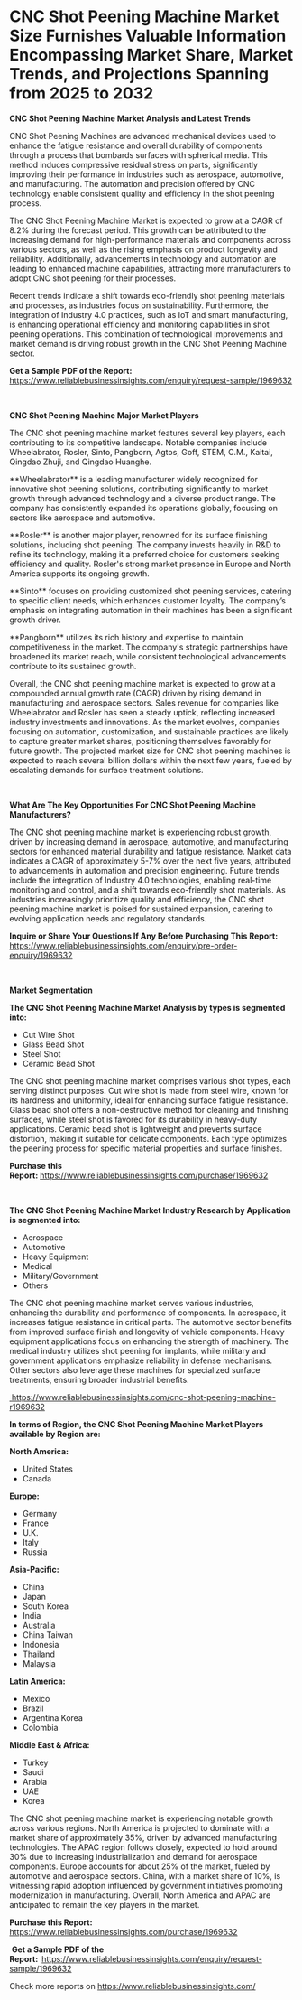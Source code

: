 <p><h1>CNC Shot Peening Machine Market Size Furnishes Valuable Information Encompassing Market Share, Market Trends, and Projections Spanning from 2025 to 2032</h1></p><p><strong>CNC Shot Peening Machine Market Analysis and Latest Trends</strong></p>
<p><p>CNC Shot Peening Machines are advanced mechanical devices used to enhance the fatigue resistance and overall durability of components through a process that bombards surfaces with spherical media. This method induces compressive residual stress on parts, significantly improving their performance in industries such as aerospace, automotive, and manufacturing. The automation and precision offered by CNC technology enable consistent quality and efficiency in the shot peening process.</p><p>The CNC Shot Peening Machine Market is expected to grow at a CAGR of 8.2% during the forecast period. This growth can be attributed to the increasing demand for high-performance materials and components across various sectors, as well as the rising emphasis on product longevity and reliability. Additionally, advancements in technology and automation are leading to enhanced machine capabilities, attracting more manufacturers to adopt CNC shot peening for their processes. </p><p>Recent trends indicate a shift towards eco-friendly shot peening materials and processes, as industries focus on sustainability. Furthermore, the integration of Industry 4.0 practices, such as IoT and smart manufacturing, is enhancing operational efficiency and monitoring capabilities in shot peening operations. This combination of technological improvements and market demand is driving robust growth in the CNC Shot Peening Machine sector.</p></p>
<p><strong>Get a Sample PDF of the Report:&nbsp;</strong> <a href="https://www.reliablebusinessinsights.com/enquiry/request-sample/1969632?utm_campaign=2789&utm_medium=2&utm_source=Github&utm_content=ia&utm_term=10042025&utm_id=cnc-shot-peening-machine">https://www.reliablebusinessinsights.com/enquiry/request-sample/1969632</a></p>
<p>&nbsp;</p>
<p><strong>CNC Shot Peening Machine Major Market Players</strong></p>
<p><p>The CNC shot peening machine market features several key players, each contributing to its competitive landscape. Notable companies include Wheelabrator, Rosler, Sinto, Pangborn, Agtos, Goff, STEM, C.M., Kaitai, Qingdao Zhuji, and Qingdao Huanghe.</p><p>**Wheelabrator** is a leading manufacturer widely recognized for innovative shot peening solutions, contributing significantly to market growth through advanced technology and a diverse product range. The company has consistently expanded its operations globally, focusing on sectors like aerospace and automotive.</p><p>**Rosler** is another major player, renowned for its surface finishing solutions, including shot peening. The company invests heavily in R&D to refine its technology, making it a preferred choice for customers seeking efficiency and quality. Rosler's strong market presence in Europe and North America supports its ongoing growth.</p><p>**Sinto** focuses on providing customized shot peening services, catering to specific client needs, which enhances customer loyalty. The company’s emphasis on integrating automation in their machines has been a significant growth driver. </p><p>**Pangborn** utilizes its rich history and expertise to maintain competitiveness in the market. The company's strategic partnerships have broadened its market reach, while consistent technological advancements contribute to its sustained growth.</p><p>Overall, the CNC shot peening machine market is expected to grow at a compounded annual growth rate (CAGR) driven by rising demand in manufacturing and aerospace sectors. Sales revenue for companies like Wheelabrator and Rosler has seen a steady uptick, reflecting increased industry investments and innovations. As the market evolves, companies focusing on automation, customization, and sustainable practices are likely to capture greater market shares, positioning themselves favorably for future growth. The projected market size for CNC shot peening machines is expected to reach several billion dollars within the next few years, fueled by escalating demands for surface treatment solutions.</p></p>
<p>&nbsp;</p>
<p><strong>What Are The Key Opportunities For CNC Shot Peening Machine Manufacturers?</strong></p>
<p><p>The CNC shot peening machine market is experiencing robust growth, driven by increasing demand in aerospace, automotive, and manufacturing sectors for enhanced material durability and fatigue resistance. Market data indicates a CAGR of approximately 5-7% over the next five years, attributed to advancements in automation and precision engineering. Future trends include the integration of Industry 4.0 technologies, enabling real-time monitoring and control, and a shift towards eco-friendly shot materials. As industries increasingly prioritize quality and efficiency, the CNC shot peening machine market is poised for sustained expansion, catering to evolving application needs and regulatory standards.</p></p>
<p><strong>Inquire or Share Your Questions If Any Before Purchasing This Report:</strong> <a href="https://www.reliablebusinessinsights.com/enquiry/pre-order-enquiry/1969632?utm_campaign=2789&utm_medium=2&utm_source=Github&utm_content=ia&utm_term=10042025&utm_id=cnc-shot-peening-machine">https://www.reliablebusinessinsights.com/enquiry/pre-order-enquiry/1969632</a></p>
<p>&nbsp;</p>
<p><strong>Market Segmentation</strong></p>
<p><strong>The CNC Shot Peening Machine Market Analysis by types is segmented into:</strong></p>
<p><ul><li>Cut Wire Shot</li><li>Glass Bead Shot</li><li>Steel Shot</li><li>Ceramic Bead Shot</li></ul></p>
<p><p>The CNC shot peening machine market comprises various shot types, each serving distinct purposes. Cut wire shot is made from steel wire, known for its hardness and uniformity, ideal for enhancing surface fatigue resistance. Glass bead shot offers a non-destructive method for cleaning and finishing surfaces, while steel shot is favored for its durability in heavy-duty applications. Ceramic bead shot is lightweight and prevents surface distortion, making it suitable for delicate components. Each type optimizes the peening process for specific material properties and surface finishes.</p></p>
<p><strong>Purchase this Report:&nbsp;</strong><a href="https://www.reliablebusinessinsights.com/purchase/1969632?utm_campaign=2789&utm_medium=2&utm_source=Github&utm_content=ia&utm_term=10042025&utm_id=cnc-shot-peening-machine">https://www.reliablebusinessinsights.com/purchase/1969632</a></p>
<p>&nbsp;</p>
<p><strong>The CNC Shot Peening Machine Market Industry Research by Application is segmented into:</strong></p>
<p><ul><li>Aerospace</li><li>Automotive</li><li>Heavy Equipment</li><li>Medical</li><li>Military/Government</li><li>Others</li></ul></p>
<p><p>The CNC shot peening machine market serves various industries, enhancing the durability and performance of components. In aerospace, it increases fatigue resistance in critical parts. The automotive sector benefits from improved surface finish and longevity of vehicle components. Heavy equipment applications focus on enhancing the strength of machinery. The medical industry utilizes shot peening for implants, while military and government applications emphasize reliability in defense mechanisms. Other sectors also leverage these machines for specialized surface treatments, ensuring broader industrial benefits.</p></p>
<p><a href="https://www.reliablebusinessinsights.com/cnc-shot-peening-machine-r1969632?utm_campaign=2789&utm_medium=2&utm_source=Github&utm_content=ia&utm_term=10042025&utm_id=cnc-shot-peening-machine">&nbsp;https://www.reliablebusinessinsights.com/cnc-shot-peening-machine-r1969632</a></p>
<p><strong>In terms of Region, the CNC Shot Peening Machine Market Players available by Region are:</strong></p>
<p>
    <p> <strong> North America: </strong>
        <ul>
            <li>United States</li>
            <li>Canada</li>
        </ul>
        </p> 
    <p> <strong> Europe: </strong>
        <ul>
            <li>Germany</li>
            <li>France</li>
            <li>U.K.</li>
            <li>Italy</li>
            <li>Russia</li>
        </ul>
        </p> 
    <p> <strong> Asia-Pacific: </strong>
        <ul>
            <li>China</li>
            <li>Japan</li>
            <li>South Korea</li>
            <li>India</li>
            <li>Australia</li>
            <li>China Taiwan</li>
            <li>Indonesia</li>
            <li>Thailand</li>
            <li>Malaysia</li>
        </ul>
        </p> 
    <p> <strong> Latin America: </strong>
        <ul>
            <li>Mexico</li>
            <li>Brazil</li>
            <li>Argentina Korea</li>
            <li>Colombia</li>
        </ul>
        </p> 
    <p> <strong> Middle East & Africa: </strong>
        <ul>
            <li>Turkey</li>
            <li>Saudi</li>
            <li>Arabia</li>
            <li>UAE</li>
            <li>Korea</li>
        </ul>
    </p>
    </p>
<p><p>The CNC shot peening machine market is experiencing notable growth across various regions. North America is projected to dominate with a market share of approximately 35%, driven by advanced manufacturing technologies. The APAC region follows closely, expected to hold around 30% due to increasing industrialization and demand for aerospace components. Europe accounts for about 25% of the market, fueled by automotive and aerospace sectors. China, with a market share of 10%, is witnessing rapid adoption influenced by government initiatives promoting modernization in manufacturing. Overall, North America and APAC are anticipated to remain the key players in the market.</p></p>
<p><strong>Purchase this Report: </strong><a href="https://www.reliablebusinessinsights.com/purchase/1969632?utm_campaign=2789&utm_medium=2&utm_source=Github&utm_content=ia&utm_term=10042025&utm_id=cnc-shot-peening-machine">https://www.reliablebusinessinsights.com/purchase/1969632</a></p>
<p>&nbsp;<strong>Get a Sample PDF of the Report:&nbsp;&nbsp;</strong><a href="https://www.reliablebusinessinsights.com/enquiry/request-sample/1969632?utm_campaign=2789&utm_medium=2&utm_source=Github&utm_content=ia&utm_term=10042025&utm_id=cnc-shot-peening-machine">https://www.reliablebusinessinsights.com/enquiry/request-sample/1969632</a></p>
<p><strong></strong></p>
<p>Check more reports on <a href="https://www.reliablebusinessinsights.com/?utm_campaign=2789&utm_medium=2&utm_source=Github&utm_content=ia&utm_term=10042025&utm_id=cnc-shot-peening-machine">https://www.reliablebusinessinsights.com/</a></p>